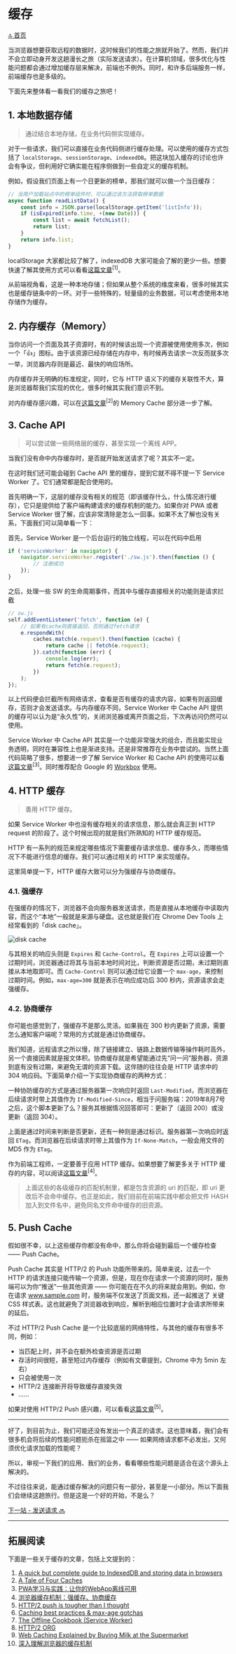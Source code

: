 # 缓存

[🔝 首页](../1-cache/README.md)

当浏览器想要获取远程的数据时，这时候我们的性能之旅就开始了。然而，我们并不会立即动身开发这趟漫长之旅（实际发送请求）。在计算机领域，很多优化与性能问题都会通过增加缓存层来解决，前端也不例外。同时，和许多后端服务一样，前端缓存也是多级的。

下面先来整体看一看我们的缓存之旅吧！

## 1. 本地数据存储

> 通过结合本地存储，在业务代码侧实现缓存。

对于一些请求，我们可以直接在业务代码侧进行缓存处理。可以使用的缓存方式包括了 `localStorage`、`sessionStorage`、`indexedDB`。把这块加入缓存的讨论也许会有争议，但利用好它确实能在程序侧做到一些自定义的缓存机制。

例如，假设我们页面上有一个日更新的榜单，那我们就可以做一个当日缓存：

```JavaScript
// 当用户加载站点中的榜单组件时，可以通过该方法获取榜单数据
async function readListData() {
    const info = JSON.parse(localStorage.getItem('listInfo'));
    if (isExpired(info.time, +(new Date))) {
        const list = await fetchList();
        return list;
    }
    return info.list;
}
```

localStorage 大家都比较了解了，indexedDB 大家可能会了解的更少一些。想要快速了解其使用方式可以看看[这篇文章](https://medium.com/free-code-camp/a-quick-but-complete-guide-to-indexeddb-25f030425501)<sup>[1]</sup>。

从前端视角看，这是一种本地存储；但如果从整个系统的维度来看，很多时候其实也是缓存链条中的一环。对于一些特殊的，轻量级的业务数据，可以考虑使用本地存储作为缓存。

## 2. 内存缓存（Memory）

当你访问一个页面及其子资源时，有的时候该出现一个资源被使用使用多次，例如一个「👍」图标。由于该资源已经存储在内存中，有时候再去请求一次反而就多次一举，浏览器内存则是最近、最快的响应场所。

内存缓存并无明确的标准规定，同时，它与 HTTP 语义下的缓存关联性不大，算是浏览器帮我们实现的优化，很多时候其实我们意识不到。

对内存缓存感兴趣，可以在[这篇文章](https://calendar.perfplanet.com/2016/a-tale-of-four-caches/)<sup>[2]</sup>的 Memory Cache 部分进一步了解。

## 3. Cache API

> 可以尝试做一些网络层的缓存，甚至实现一个离线 APP。

当我们没有命中内存缓存时，是否就开始发送请求了呢？其实不一定。

在这时我们还可能会碰到 Cache API 里的缓存，提到它就不得不提一下 Service Worker 了。它们通常都是配合使用的。

首先明确一下，这层的缓存没有相关的规范（即该缓存什么，什么情况进行缓存），它只是提供给了客户端构建请求的缓存机制的能力。如果你对 PWA 或者 Service Worker 很了解，应该非常清除是怎么一回事。如果不太了解也没有关系，下面我们可以简单看一下：

首先，Service Worker 是一个后台运行的独立线程，可以在代码中启用

```JavaScript
if ('serviceWorker' in navigator) {
    navigator.serviceWorker.register('./sw.js').then(function () {
        // 注册成功
    });
}
```

之后，处理一些 SW 的生命周期事件，而其中与缓存直接相关的功能则是请求拦截

```JavaScript
// sw.js
self.addEventListener('fetch', function (e) {
    // 如果有cache则直接返回，否则通过fetch请求
    e.respondWith(
        caches.match(e.request).then(function (cache) {
            return cache || fetch(e.request);
        }).catch(function (err) {
            console.log(err);
            return fetch(e.request);
        })
    );
});
```

以上代码便会拦截所有网络请求，查看是否有缓存的请求内容，如果有则返回缓存，否则才会发送请求。与内存缓存不同，Service Worker 中 Cache API 提供的缓存可以认为是“永久性”的，关闭浏览器或离开页面之后，下次再访问仍然可以使用。

Service Worker 中 Cache API 其实是一个功能非常强大的组合，而且能实现业务透明，同时在兼容性上也是渐进支持。还是非常推荐在业务中尝试的。当然上面代码简略了很多，想要进一步了解 Service Worker 和 Cache API 的使用可以看[这篇文章](https://juejin.im/post/5aca14b6f265da237c692e6f)<sup>[3]</sup>。同时推荐配合 Google 的 [Workbox](https://developers.google.com/web/tools/workbox/) 使用。

## 4. HTTP 缓存

> 善用 HTTP 缓存。

如果 Service Worker 中也没有缓存相关的请求信息，那么就会真正到 HTTP request 的阶段了。这个时候出现的就是我们所熟知的 HTTP 缓存规范。

HTTP 有一系列的规范来规定哪些情况下需要缓存请求信息、缓存多久，而哪些情况下不能进行信息的缓存。我们可以通过相关的 HTTP 来实现缓存。

这里简单提一下，HTTP 缓存大致可以分为强缓存与协商缓存。

### 4.1. 强缓存

在强缓存的情况下，浏览器不会向服务器发送请求，而是直接从本地缓存中读取内容，而这个“本地”一般就是来源与硬盘。这也就是我们在 Chrome Dev Tools 上经常看到的「disk cache」。

![disk cache](./img/diskcache.png)

与其相关的响应头则是 `Expires` 和 `Cache-Control`。在 `Expires` 上可以设置一个过期时间，浏览器通过将其与当前本地时间对比，判断资源是否过期，未过期则直接从本地取即可。而 `Cache-Control` 则可以通过给它设置一个 `max-age`，来控制过期时间。例如，`max-age=300` 就是表示在响应成功后 300 秒内，资源请求会走强缓存。

### 4.2. 协商缓存

你可能也感觉到了，强缓存不是那么灵活。如果我在 300 秒内更新了资源，需要怎么通知客户端呢？常用的方式就是通过协商缓存。

我们知道，远程请求之所以慢，除了链接建立、链路上数据传输等操作耗时高外，另一个直接因素就是报文体积。协商缓存就是希望能通过先“问一问”服务器，资源到底有没有过期，来避免无谓的资源下载。这伴随的往往会是 HTTP 请求中的 304 响应码。下面简单介绍一下实现协商缓存的两种方式：

一种协防缓存的方式是通过服务器第一次响应时返回 `Last-Modified`，而浏览器在后续请求时带上其值作为 `If-Modified-Since`，相当于问服务端：2019年8月7号之后，这个脚本更新了么？服务其根据情况回答即可：更新了（返回 200）或没更新（返回 304）。

上面是通过时间来判断是否更新，还有一种则是通过标识。服务器第一次响应时返回 `ETag`，而浏览器在后续请求时带上其值作为 `If-None-Match`，一般会用文件的 MD5 作为 `ETag`。

作为前端工程师，一定要善于应用 HTTP 缓存。如果想要了解更多关于 HTTP 缓存的内容，可以阅读[这篇文章](https://github.com/amandakelake/blog/issues/41)<sup>[4]</sup>。

> 上面这些的各级缓存的匹配机制里，都是包含资源的 uri 的匹配，即 uri 更改后不会命中缓存。也正是如此，我们目前在前端实践中都会把文件 HASH 加入到文件名中，避免同名文件命中缓存的旧资源。

## 5. Push Cache

假如很不幸，以上这些缓存你都没有命中，那么你将会碰到最后一个缓存检查 —— Push Cache。

Push Cache 其实是 HTTP/2 的 Push 功能所带来的。简单来说，过去一个 HTTP 的请求连接只能传输一个资源，但是，现在你在请求一个资源的同时，服务端可以为你“推送”一些其他资源 —— 你可能在在不久的将来就会用到。例如，你在请求 www.sample.com 时，服务端不仅发送了页面文档，还一起推送了 关键 CSS 样式表。这也就避免了浏览器收到响应，解析到相应位置时才会请求所带来的延后。

不过 HTTP/2 Push Cache 是一个比较底层的网络特性，与其他的缓存有很多不同，例如：

- 当匹配上时，并不会在额外检查资源是否过期
- 存活时间很短，甚至短过内存缓存（例如有文章提到，Chrome 中为 5min 左右）
- 只会被使用一次
- HTTP/2 连接断开将导致缓存直接失效
- ……

如果对使用 HTTP/2 Push 感兴趣，可以看看[这篇文章](https://jakearchibald.com/2017/h2-push-tougher-than-i-thought/)<sup>[5]</sup>。

---

好了，到目前为止，我们可能还没有发出一个真正的请求。这也意味着，我们会有很多机会将后续的性能问题扼杀在摇篮之中 —— 如果网络请求都不必发出，又何须优化请求加载的性能呢？

所以，审视一下我们的应用、我们的业务，看看哪些性能问题是适合在这个源头上解决的。

不过往往来说，能通过缓存解决的问题只有一部分，甚至是一小部分。所以下面我们会继续这趟旅行。但是这是一个好的开始，不是么？

[下一站 - 发送请求 🔜](../2-request/README.md)

---

## 拓展阅读

下面是一些关于缓存的文章，包括上文提到的：

1. [A quick but complete guide to IndexedDB and storing data in browsers](https://medium.com/free-code-camp/a-quick-but-complete-guide-to-indexeddb-25f030425501)
1. [A Tale of Four Caches](https://calendar.perfplanet.com/2016/a-tale-of-four-caches/)
1. [PWA学习与实践：让你的WebApp离线可用](https://juejin.im/post/5aca14b6f265da237c692e6f)
1. [浏览器缓存机制：强缓存、协商缓存](https://github.com/amandakelake/blog/issues/41)
1. [HTTP/2 push is tougher than I thought](https://jakearchibald.com/2017/h2-push-tougher-than-i-thought/)
1. [Caching best practices & max-age gotchas](https://jakearchibald.com/2016/caching-best-practices/)
1. [The Offline Cookbook (Service Worker)](https://developers.google.com/web/fundamentals/instant-and-offline/offline-cookbook/)
1. [HTTP/2 ORG](https://http2.github.io/)
1. [Web Caching Explained by Buying Milk at the Supermarket](https://dev.to/kbk0125/web-caching-explained-by-buying-milk-at-the-supermarket-9k4?utm_source=mybridge&utm_medium=blog&utm_campaign=read_more)
1. [深入理解浏览器的缓存机制](https://mp.weixin.qq.com/s/y-yajw1GaWLKUdOJo3cbew)
